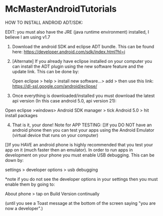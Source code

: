 McMasterAndroidTutorials
========================

HOW TO INSTALL ANDROID ADT/SDK:

EDIT: you must also have the JRE (java runtime environment) installed, I believe I am using v1.7

1. Download the android SDK and eclipse ADT bundle. This can be found here: 
   https://developer.android.com/sdk/index.html?hl=i


2. [Alternate] If you already have eclipse installed on your computer you can install the 
   ADT plugin using the new software feature and the update link. This can be done by:
  
   Open eclipse > help > install new software...> add > then use this link: 
   https://dl-ssl.google.com/android/eclipse/

3. Once everything is downloaded/installed you must download the latest api version 
 (In this case android 5.0, api version 21):

Open eclipse >windows> Android SDK manager > tick Android 5.0 > hit install packages

4. That is it, your done!
   Note for APP TESTING:
 []If you DO NOT have an android phone then you can test your apps using the Android Emulator 
  (virtual device that runs on your computer)

 []If you HAVE an android phone is highly recommended that you test your app on it 
 (much faster then an emulator). In order to run apps in development on your phone 
 you must enable USB debugging. This can be down by:
 
settings > developer options > usb debugging

*note if you do not see the developer options in your settings then you must enable 
them by going to:

About phone > tap on Build Version continually 

(until you see a Toast message at the bottom of the screen saying "you are now a developer".)

